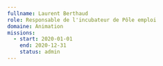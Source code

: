 ```yaml
---
fullname: Laurent Berthaud
role: Responsable de l'incubateur de Pôle emploi
domaine: Animation
missions:
  - start: 2020-01-01
    end: 2020-12-31
    status: admin
---
```

